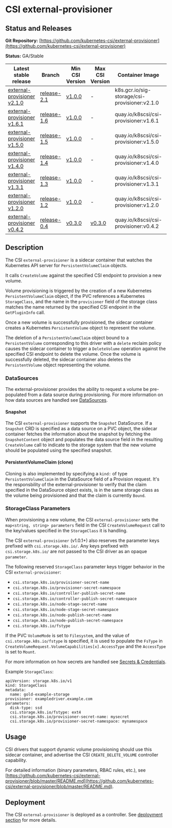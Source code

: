 # CSI external-provisioner

## Status and Releases

**Git Repository:** [https://github.com/kubernetes-csi/external-provisioner](https://github.com/kubernetes-csi/external-provisioner)

**Status:** GA/Stable

Latest stable release | Branch | Min CSI Version | Max CSI Version | Container Image | [Min K8s Version](kubernetes-compatibility.md#minimum-version) | [Max K8s Version](kubernetes-compatibility.md#maximum-version) | [Recommended K8s Version](kubernetes-compatibility.md#recommended-version) |
--|--|--|--|--|--|--|--
[external-provisioner v2.1.0](https://github.com/kubernetes-csi/external-provisioner/releases/tag/v2.1.0) | [release-2.1](https://github.com/kubernetes-csi/external-provisioner/tree/release-2.1) | [v1.0.0](https://github.com/container-storage-interface/spec/releases/tag/v1.0.0) | - | k8s.gcr.io/sig-storage/csi-provisioner:v2.1.0 | v1.17 | - | v1.19
[external-provisioner v1.6.1](https://github.com/kubernetes-csi/external-provisioner/releases/tag/v1.6.1) | [release-1.6](https://github.com/kubernetes-csi/external-provisioner/tree/release-1.6) | [v1.0.0](https://github.com/container-storage-interface/spec/releases/tag/v1.0.0) | - | quay.io/k8scsi/csi-provisioner:v1.6.1 | v1.13 | - | v1.18
[external-provisioner v1.5.0](https://github.com/kubernetes-csi/external-provisioner/releases/tag/v1.5.0) | [release-1.5](https://github.com/kubernetes-csi/external-provisioner/tree/release-1.5) | [v1.0.0](https://github.com/container-storage-interface/spec/releases/tag/v1.0.0) | - | quay.io/k8scsi/csi-provisioner:v1.5.0 | v1.13 | - | v1.17
[external-provisioner v1.4.0](https://github.com/kubernetes-csi/external-provisioner/releases/tag/v1.4.0) | [release-1.4](https://github.com/kubernetes-csi/external-provisioner/tree/release-1.4) | [v1.0.0](https://github.com/container-storage-interface/spec/releases/tag/v1.0.0) | - | quay.io/k8scsi/csi-provisioner:v1.4.0 | v1.13 | - | v1.16
[external-provisioner v1.3.1](https://github.com/kubernetes-csi/external-provisioner/releases/tag/v1.3.1) | [release-1.3](https://github.com/kubernetes-csi/external-provisioner/tree/release-1.3) | [v1.0.0](https://github.com/container-storage-interface/spec/releases/tag/v1.0.0) | - | quay.io/k8scsi/csi-provisioner:v1.3.1 | v1.13 | v1.19 | v1.15
[external-provisioner v1.2.0](https://github.com/kubernetes-csi/external-provisioner/releases/tag/v1.2.2) | [release-1.2](https://github.com/kubernetes-csi/external-provisioner/tree/release-1.2) | [v1.0.0](https://github.com/container-storage-interface/spec/releases/tag/v1.0.0) | - | quay.io/k8scsi/csi-provisioner:v1.2.0 | v1.13 | v1.19 | v1.14
[external-provisioner v0.4.2](https://github.com/kubernetes-csi/external-provisioner/releases/tag/v0.4.2) | [release-0.4](https://github.com/kubernetes-csi/external-provisioner/tree/release-0.4) | [v0.3.0](https://github.com/container-storage-interface/spec/releases/tag/v0.3.0) | [v0.3.0](https://github.com/container-storage-interface/spec/releases/tag/v0.3.0) | quay.io/k8scsi/csi-provisioner:v0.4.2 | v1.10 | v1.16 | v1.10

## Description

The CSI `external-provisioner` is a sidecar container that watches the Kubernetes API server for `PersistentVolumeClaim` objects.

It calls `CreateVolume` against the specified CSI endpoint to provision a new volume.

Volume provisioning is triggered by the creation of a new Kubernetes `PersistentVolumeClaim` object, if the PVC references a Kubernetes `StorageClass`, and the name in the `provisioner` field of the storage class matches the name returned by the specified CSI endpoint in the `GetPluginInfo` call.

Once a new volume is successfully provisioned, the sidecar container creates a Kubernetes `PersistentVolume` object to represent the volume.

The deletion of a `PersistentVolumeClaim` object bound to a `PersistentVolume` corresponding to this driver with a `delete` reclaim policy causes the sidecar container to trigger a `DeleteVolume` operation against the specified CSI endpoint to delete the volume. Once the volume is successfully deleted, the sidecar container also deletes the `PersistentVolume` object representing the volume.

### DataSources 

The external-provisioner provides the ability to request a volume be pre-populated from a data source during provisioning.
For more information on how data sources are handled see [DataSources](volume-datasources.md).

#### Snapshot

The CSI `external-provisioner` supports the `Snapshot` DataSource. If a `Snapshot` CRD is specified as a data source on a PVC object, the sidecar container fetches the information about the snapshot by fetching the `SnapshotContent` object and populates the data source field in the resulting `CreateVolume` call to indicate to the storage system that the new volume should be populated using the specified snapshot.

#### PersistentVolumeClaim (clone)

Cloning is also implemented by specifying a `kind:` of type `PersistentVolumeClaim` in the DataSource field of a Provision request.  It's the responsbility of the external-provisioner to verify that the claim specified in the DataSource object exists, is in the same storage class as the volume being provisioned and that the claim is currently `Bound`.

### StorageClass Parameters

When provisioning a new volume, the CSI `external-provisioner` sets the `map<string, string> parameters` field in the CSI `CreateVolumeRequest` call to the key/values specified in the `StorageClass` it is handling.

The CSI `external-provisioner` (v1.0.1+) also reserves the parameter keys prefixed with `csi.storage.k8s.io/`. Any keys prefixed with `csi.storage.k8s.io/` are not passed to the CSI driver as an opaque `parameter`.

The following reserved `StorageClass` parameter keys trigger behavior in the CSI `external-provisioner`:

* `csi.storage.k8s.io/provisioner-secret-name`
* `csi.storage.k8s.io/provisioner-secret-namespace`
* `csi.storage.k8s.io/controller-publish-secret-name`
* `csi.storage.k8s.io/controller-publish-secret-namespace`
* `csi.storage.k8s.io/node-stage-secret-name`
* `csi.storage.k8s.io/node-stage-secret-namespace`
* `csi.storage.k8s.io/node-publish-secret-name`
* `csi.storage.k8s.io/node-publish-secret-namespace`
* `csi.storage.k8s.io/fstype`

If the PVC `VolumeMode` is set to `Filesystem`, and the value of `csi.storage.k8s.io/fstype` is specified, it is used to populate the `FsType` in `CreateVolumeRequest.VolumeCapabilities[x].AccessType` and the `AccessType` is set to `Mount`.

For more information on how secrets are handled see [Secrets & Credentials](secrets-and-credentials.md).

Example `StorageClass`:

```
apiVersion: storage.k8s.io/v1
kind: StorageClass
metadata:
  name: gold-example-storage
provisioner: exampledriver.example.com
parameters:
  disk-type: ssd
  csi.storage.k8s.io/fstype: ext4
  csi.storage.k8s.io/provisioner-secret-name: mysecret
  csi.storage.k8s.io/provisioner-secret-namespace: mynamespace
```
## Usage

CSI drivers that support dynamic volume provisioning should use this sidecar container, and advertise the CSI `CREATE_DELETE_VOLUME` controller capability.

For detailed information (binary parameters, RBAC rules, etc.), see [https://github.com/kubernetes-csi/external-provisioner/blob/master/README.md](https://github.com/kubernetes-csi/external-provisioner/blob/master/README.md).

## Deployment

The CSI `external-provisioner` is deployed as a controller. See [deployment section](deploying.md) for more details.
